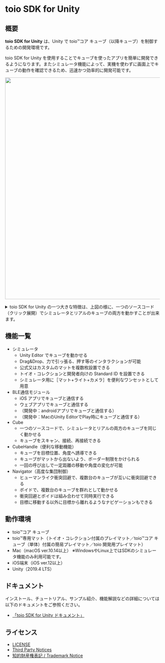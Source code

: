 # toio SDK for Unity

## 概要

**toio SDK for Unity** は、Unity で toio™コア キューブ（以降キューブ）を制御するための開発環境です。

toio SDK for Unity を使用することでキューブを使ったアプリを簡単に開発できるようになります。またシミュレータ機能によって、実機を使わずに画面上でキューブの動作を確認できるため、迅速かつ効率的に開発可能です。


<p align="center">
<img src="./docs/res/main/overview.gif" width=720></img>
</p>

<details>
<summary>toio SDK for Unity の一つ大きな特徴は、上図の様に、一つのソースコード（クリック展開）でシミュレータとリアルのキューブの両方を動かすことが出来ます。</summary>

```C#
using UnityEngine;
using toio;

public class Hello_Toio : MonoBehaviour
{
    CubeManager cubeManager;
    Cube cube;

    async void Start()
    {
        // create a cube manager
        cubeManager = new CubeManager();
        // connect to the nearest cube
        cube = await cubeManager.SingleConnect();
    }

    void Update()
    {
        // check connection status and order interval
        if(cubeManager.IsControllable(cube))
        {
            cube.Move(100, 70, 200);
            //         |    |   `--- duration [ms]
            //         |    `------- right motor speed
            //         `------------ left motor speed
        }
    }
}
```

</details>


## 機能一覧

- シミュレータ
  - Unity Editor でキューブを動かせる
  - Drag&Drop、力で引っ張る、押す等のインタラクションが可能
  - 公式又はカスタムのマットを複数枚設置できる
  - トイオ・コレクションと開発者向けの Standard ID を設置できる
  - シミュレータ用に［マット+ライト+カメラ］を便利なワンセットとして用意
- BLE通信モジュール
  - iOS アプリでキューブと通信する
  - ウェブアプリでキューブと通信する
  - （開発中：androidアプリでキューブと通信する）
  - （開発中：MacのUnity EditorでPlay時にキューブと通信する）
- Cube
  - 一つのソースコードで、シミュレータとリアルの両方のキューブを同じく動かせる
  - キューブをスキャン、接続、再接続できる
- CubeHandle（便利な移動機能）
  - キューブを目標位置、角度へ誘導できる
  - キューブがマットから出ないよう、ボーダー制限をかけられる
  - 一回の呼び出しで一定距離の移動や角度の変化が可能
- Navigator（高度な集団制御）
  - ヒューマンライク衝突回避で、複数台のキューブが互いに衝突回避できる
  - ボイドで、複数台のキューブを群れとして動かせる
  - 衝突回避とボイドは組み合わせて同時実行できる
  - 目標に移動する以外に目標から離れるようなナビゲーションもできる


## 動作環境

- toio™コア キューブ
- toio™専用マット（トイオ・コレクション付属のプレイマット／toio™コア キューブ（単体）付属の簡易プレイマット／toio 開発用プレイマット）
- Mac（macOS ver.10.14以上）
    ※WindowsやLinux上ではSDKのシミュレータ機能のみ利用可能です。
- iOS端末（iOS ver.12以上）
- Unity（2019.4 LTS）


## ドキュメント

インストール、チュートリアル、サンプル紹介、機能解説などの詳細については以下のドキュメントをご参照ください。

- [「toio SDK for Unity ドキュメント」](docs/README.md)

## ライセンス

- [LICENSE](LICENSE)
- [Third Party Notices](Third-Party-Notices.md)
- [知的財産権表記 / Trademark Notice](Trademark-Notices.md)
